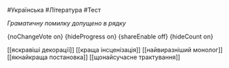 #Українська #Література #Тест

*Граматичну помилку допущено в рядку*

{noChangeVote on}
{hideProgress on}
{shareEnable off}
{hideCount on}

[[яскравіші декорації]]
[[краща інсценізація]]
[[найвиразніший монолог]]
[[якнайкраща постановка]]
[[щонайсучасне трактування]]
